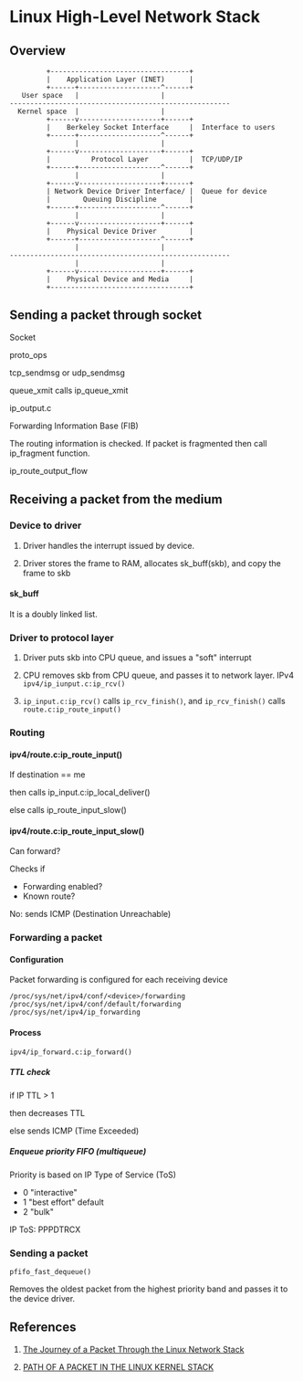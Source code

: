 # Linux High-Level Network Stack

## Overview

```
         +----------------------------------+
         |    Application Layer (INET)      |
         +------+--------------------^------+
   User space   |                    |
------------------------------------------------------
  Kernel space  |                    |
         +------v--------------------+------+
         |    Berkeley Socket Interface     |  Interface to users
         +------+--------------------^------+
                |                    |
         +------v--------------------+------+
         |          Protocol Layer          |  TCP/UDP/IP
         +------+--------------------^------+
                |                    |
         +------v--------------------+------+
         | Network Device Driver Interface/ |  Queue for device
         |        Queuing Discipline        |
         +------+--------------------^------+
                |                    |
         +------v--------------------+------+
         |    Physical Device Driver        |
         +------+--------------------^------+
                |                    |
------------------------------------------------------
                |                    |
         +------v--------------------+------+
         |    Physical Device and Media     |
         +----------------------------------+
```

## Sending a packet through socket

Socket

proto_ops

tcp_sendmsg or udp_sendmsg

queue_xmit calls ip_queue_xmit

ip_output.c

Forwarding Information Base (FIB)

The routing information is checked. If packet is fragmented then call ip_fragment function.

ip_route_output_flow

## Receiving a packet from the medium

### Device to driver

1. Driver handles the interrupt issued by device.

1. Driver stores the frame to RAM, allocates sk_buff(skb), and copy the frame to skb

#### sk_buff

It is a doubly linked list.

### Driver to protocol layer

1. Driver puts skb into CPU queue, and issues a "soft" interrupt

1. CPU removes skb from CPU queue, and passes it to network layer. IPv4 `ipv4/ip_iunput.c:ip_rcv()`

1. `ip_input.c:ip_rcv()` calls `ip_rcv_finish()`, and `ip_rcv_finish()` calls `route.c:ip_route_input()`

### Routing

#### ipv4/route.c:ip_route_input()

If destination == me

then calls ip_input.c:ip_local_deliver()

else calls ip_route_input_slow()

#### ipv4/route.c:ip_route_input_slow()

Can forward?

Checks if

* Forwarding enabled?
* Known route?

No: sends ICMP (Destination Unreachable)

### Forwarding a packet

#### Configuration

Packet forwarding is configured for each receiving device

```
/proc/sys/net/ipv4/conf/<device>/forwarding
/proc/sys/net/ipv4/conf/default/forwarding
/proc/sys/net/ipv4/ip_forwarding
```

#### Process

`ipv4/ip_forward.c:ip_forward()`

##### TTL check

if IP TTL > 1

then decreases TTL

else sends ICMP (Time Exceeded)

##### Enqueue priority FIFO (multiqueue)

Priority is based on IP Type of Service (ToS)

* 0 "interactive"
* 1 "best effort" default
* 2 "bulk"

IP ToS: PPPDTRCX

### Sending a packet

`pfifo_fast_dequeue()`

Removes the oldest packet from the highest priority band and passes it to the device driver.

## References

1. [The Journey of a Packet Through the Linux Network Stack](https://www.cs.dartmouth.edu/~sergey/me/netreads/path-of-packet/Lab9_modified.pdf)

1. [PATH OF A PACKET IN THE LINUX KERNEL STACK](https://www.cs.dartmouth.edu/~sergey/netreads/path-of-packet/Network_stack.pdf)
